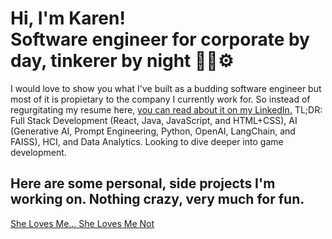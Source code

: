 <h1>Hi, I'm Karen! <br/>Software engineer for corporate by day, tinkerer by night 💫🥼⚙️</h1>
<p>I would love to show you what I've built as a budding software engineer but most of it is propietary to the company I currently work for. So instead of regurgitating my resume here, <a href="https://www.linkedin.com/in/karen-a-wu/">you can read about it on my LinkedIn.</a> TL;DR: Full Stack Development (React, Java, JavaScript, and HTML+CSS), AI (Generative AI, Prompt Engineering, Python, OpenAI, LangChain, and FAISS), HCI, and Data Analytics. Looking to dive deeper into game development.</p>
<h2>Here are some personal, side projects I'm working on. Nothing crazy, very much for fun.</h2>
<a href="https://github.com/karen-a-wu/she-loves-me-she-loves-me-not">She Loves Me... She Loves Me Not</a> 

